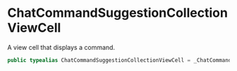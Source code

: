 # ChatCommandSuggestionCollectionViewCell

A view cell that displays a command.

``` swift
public typealias ChatCommandSuggestionCollectionViewCell = _ChatCommandSuggestionCollectionViewCell<NoExtraData>
```
